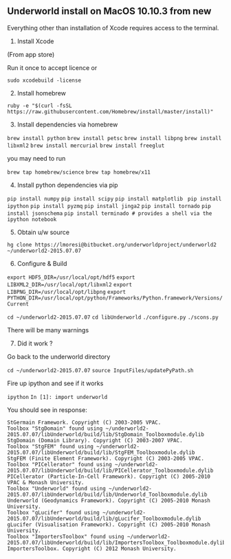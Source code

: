 ## Underworld install on MacOS 10.10.3 from new

Everything other than installation of Xcode requires access to the terminal.

1) Install Xcode

(From app store)

Run it once to accept licence or

`sudo xcodebuild -license`

2) Install homebrew

`ruby -e "$(curl -fsSL https://raw.githubusercontent.com/Homebrew/install/master/install)"`

3) Install dependencies via homebrew

`brew install python`
`brew install petsc`
`brew install libpng`
`brew install libxml2`
`brew install mercurial`
`brew install freeglut`

you may need to run

`brew tap homebrew/science`
`brew tap homebrew/x11`

4) Install python dependencies via pip

`pip install numpy`
`pip install scipy`
`pip install matplotlib `
`pip install ipython`
`pip install pyzmq`
`pip install jinga2`
`pip install tornado`
`pip install jsonschema`
`pip install terminado # provides a shell via the ipython notebook`

5) Obtain u/w source

`hg clone https://lmoresi@bitbucket.org/underworldproject/underworld2 ~/underworld2-2015.07.07`

6) Configure & Build

`export HDF5_DIR=/usr/local/opt/hdf5`
`export LIBXML2_DIR=/usr/local/opt/libxml2`
`export LIBPNG_DIR=/usr/local/opt/libpng`
`export PYTHON_DIR=/usr/local/opt/python/Frameworks/Python.framework/Versions/Current`

`cd ~/underworld2-2015.07.07`
`cd libUnderworld`
`./configure.py`
`./scons.py`

There will be many warnings

7) Did it work ?

Go back to the underworld directory

`cd ~/underworld2-2015.07.07`
`source InputFiles/updatePyPath.sh`

Fire up ipython and see if it works

`ipython`
`In [1]: import underworld`

You should see in response:

	StGermain Framework. Copyright (C) 2003-2005 VPAC.
	Toolbox "StgDomain" found using ~/underworld2-2015.07.07/libUnderworld/build/lib/StgDomain_Toolboxmodule.dylib
	StgDomain (Domain Library). Copyright (C) 2003-2007 VPAC.
	Toolbox "StgFEM" found using ~/underworld2-2015.07.07/libUnderworld/build/lib/StgFEM_Toolboxmodule.dylib
	StgFEM (Finite Element Framework). Copyright (C) 2003-2005 VPAC.
	Toolbox "PICellerator" found using ~/underworld2-2015.07.07/libUnderworld/build/lib/PICellerator_Toolboxmodule.dylib
	PICellerator (Particle-In-Cell Framework). Copyright (C) 2005-2010 VPAC & Monash University.
	Toolbox "Underworld" found using ~/underworld2-2015.07.07/libUnderworld/build/lib/Underworld_Toolboxmodule.dylib
	Underworld (Geodynamics Framework). Copyright (C) 2005-2010 Monash University.
	Toolbox "gLucifer" found using ~/underworld2-2015.07.07/libUnderworld/build/lib/gLucifer_Toolboxmodule.dylib
	gLucifer (Visualisation Framework). Copyright (C) 2005-2010 Monash University.
	Toolbox "ImportersToolbox" found using ~/underworld2-2015.07.07/libUnderworld/build/lib/ImportersToolbox_Toolboxmodule.dylib
	ImportersToolbox. Copyright (C) 2012 Monash University.
